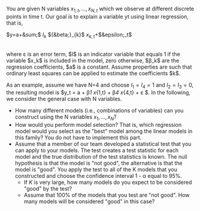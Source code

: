 You are given N variables $x_{1,t},...,x_{N,t}$  which we observe at different discrete points in time t. 
Our goal is to explain a variable yt using linear regression, that is,
<br/>

$y=a+&sum;$ $I_k$ ${&beta;}_{k}$ $x_{k,t}$+$&epsilon;_t$

<br/>
where &epsilon; is an error term, $I$ is an indicator variable that equals 1 if the variable $x_k$ is included in the
model, zero otherwise, $&beta;_k$ are the regression coefficients, $a$ is a constant. Assume properties are such that
ordinary least squares can be applied to estimate the coefficients $k$.

As an example, assume we have N=4 and choose $I_1 = I_4 = 1$ and $I_2 = I_3 = 0$, the resulting model is
$y_t = a + &beta;_1 x_{1,t} + &beta;_4 x_{4,t} + &epsilon; $. In the following, we consider the general case with N variables.

- How many different models (i.e., combinations of variables) can you construct using the N variables $x_1, ..., x_N$?
- How would you perform model selection? That is, which regression model would you select as the
  "best" model among the linear models in this family? You do not have to implement this part.
- Assume that a member of our team developed a statistical test that you can apply to your models.
The test creates a test statistic for each model and the true distribution of the test statistics is known.
The null hypothesis is that the model is "not good", the alternative is that the model is "good". You
apply the test to all of the K models that you constructed and choose the confidence interval 1 - &alpha; equal to 95%.
  + If $K$ is very large, how many models do you expect to be considered "good" by the test?
  + Assume that 100% of the models that you test are "not good". How many models will be considered "good" in this case?

